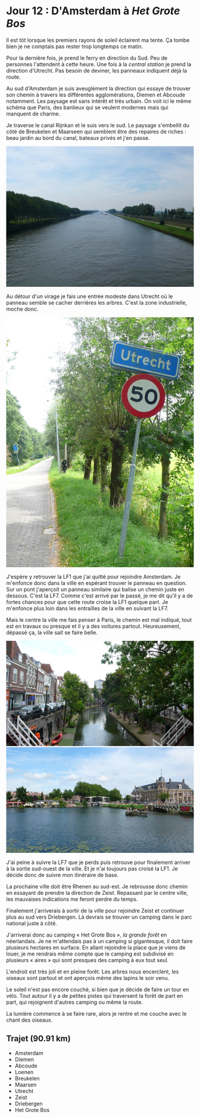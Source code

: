 Jour 12 : D'Amsterdam à *Het Grote Bos*
=======================================

Il est tôt lorsque les premiers rayons de soleil éclairent ma tente.
Ça tombe bien je ne comptais pas rester trop longtemps ce matin.

Pour la dernière fois, je prend le ferry en direction du Sud. Peu de
personnes l'attendent à cette heure. Une fois à la *central station*
je prend la direction d'Utrecht. Pas besoin de deviner, les panneaux
indiquent déjà la route.

Au sud d'Amsterdam je suis aveuglément la direction qui essaye de
trouver son chemin à travers les différentes agglomérations, Diemen et
Abcoude notamment. Les paysage est sans intérêt et très urbain. On
voit ici le même schéma que Paris, des banlieux qui se veulent
modernes mais qui manquent de charme.

Je traverse le canal Rijnkan et le suis vers le sud. Le paysage
s'embellit du côté de Breukelen et Maarseen qui semblent être des
repaires de riches : beau jardin au bord du canal, bateaux privés et
j'en passe.

![Le canal Rijnkan](/assets/images/le-canal-rijnkan.jpg)

Au détour d'un virage je fais une entrée modeste dans Utrecht où le
panneau semble se cacher derrières les arbres. C'est la zone
industrielle, moche donc.

![À l'entrée d'Utrecht](/assets/images/a-lentree-dutrecht.jpg)

J'espère y retrouver la LF1 que j'ai quitté pour rejoindre Amsterdam.
Je m'enfonce donc dans la ville en espérant trouver le panneau en
question. Sur un pont j'aperçoit un panneau similaire qui balise un
chemin juste en dessous. C'est la LF7. Comme c'est arrivé par le
passé, je me dit qu'il y a de fortes chances pour que cette route
croise la LF1 quelque part. Je m'enfonce plus loin dans les entrailles
de la ville en suivant la LF7.

Mais le centre la ville me fais penser à Paris, le chemin est mal
indiqué, tout est en travaux ou presque et il y a des voitures
partout. Heureusement, dépassé ça, la ville sait se faire belle.

![Un canal à Utrecht](/assets/images/un-canal-a-utrecht.jpg)
![Baignade dans le canal](/assets/images/baignade-dans-le-canal.jpg)

J'ai peine à suivre la LF7 que je perds puis retrouve pour finalement
arriver à la sortie sud-ouest de la ville. Et je n'ai toujours pas
croisé la LF1. Je décide donc de suivre mon itinéraire de base.

La prochaine ville doit être Rhenen au sud-est. Je rebrousse donc
chemin en essayant de prendre la direction de Zeist. Repassant par le
centre ville, les mauvaises indications me feront perdre du temps.

Finalement j'arriverais à sortir de la ville pour rejoindre Zeist et
continuer plus au sud vers Driebergen. Là devrais se trouver un camping
dans le parc national juste à côté.

J'arriverai donc au camping « Het Grote Bos », *la grande forêt* en
néerlandais. Je ne m'attendais pas à un camping si gigantesque, il
doit faire plusieurs hectares en surface. En allant rejoindre la place
que je viens de louer, je me rendrais même compte que le camping est
subdivisé en plusieurs « aires » qui sont presques des camping à eux
tout seul.

L'endroit est très joli et en pleine forêt. Les arbres nous
encerclent, les oiseaux sont partout et ont aperçois même des lapins
le soir venu.

Le soleil n'est pas encore couché, si bien que je décide de faire un
tour en vélo. Tout autour il y a de petites pistes qui traversent la
forêt de part en part, qui rejoignent d'autres camping ou même la
route.

La lumière commence à se faire rare, alors je rentre et me couche avec
le chant des oiseaux.

## Trajet (90.91 km)

- Amsterdam
- Diemen
- Abcoude
- Loenen
- Breukelen
- Maarsen
- Utrecht
- Zeist
- Driebergen
- Het Grote Bos
